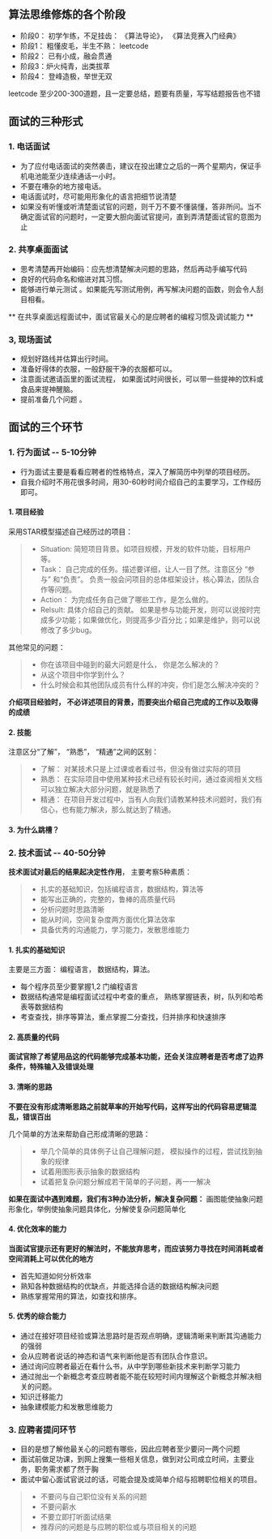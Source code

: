 
## 算法思维修炼的各个阶段

- 阶段0： 初学乍练，不足挂齿： 《算法导论》， 《算法竞赛入门经典》
- 阶段1： 粗懂皮毛，半生不熟： leetcode
- 阶段2： 已有小成，融会贯通
- 阶段3：炉火纯青，出类拔萃
- 阶段4： 登峰造极，举世无双

leetcode 至少200-300道题，且一定要总结，题要有质量，写写结题报告也不错


## 面试的三种形式

### 1. 电话面试

- 为了应付电话面试的突然袭击，建议在投出建立之后的一两个星期内，保证手机电池能至少连续通话一小时。
- 不要在嘈杂的地方接电话。
- 电话面试时，尽可能用形象化的语言把细节说清楚
- 如果没有听懂或听清楚面试官的问题，则千万不要不懂装懂，答非所问。当不确定面试官的问题时，一定要大胆向面试官提问，直到弄清楚面试官的意图为止

### 2. 共享桌面面试

- 思考清楚再开始编码：应先想清楚解决问题的思路，然后再动手编写代码
- 良好的代码命名和缩进对其习惯。
- 能够进行单元测试 。如果能先写测试用例，再写解决问题的函数，则会令人刮目相看。

** 在共享桌面远程面试中，面试官最关心的是应聘者的编程习惯及调试能力 **

### 3, 现场面试

- 规划好路线并估算出行时间。
- 准备好得体的衣服，一般舒服干净的衣服都可以。
- 注意面试邀请函里的面试流程， 如果面试时间很长，可以带一些提神的饮料或食品来提神醒脑。
- 提前准备几个问题 。

## 面试的三个环节

### 1. 行为面试 -- 5-10分钟

- 行为面试主要是看看应聘者的性格特点，深入了解简历中列举的项目经历。
- 自我介绍时不用花很多时间，用30-60秒时间介绍自己的主要学习，工作经历即可。

#### 1. 项目经验

采用STAR模型描述自己经历过的项目：
> - Situation: 简短项目背景。如项目规模，开发的软件功能，目标用户等。
> - Task： 自己完成的任务。描述要详细，让人一目了然。注意区分 “参与” 和“负责”。 负责一般会问项目的总体框架设计，核心算法，团队合作等问题。
> - Action： 为完成任务自己做了哪些工作，是怎么做的。
> - Relsult: 具体介绍自己的贡献。 如果是参与功能开发，则可以说按时完成多少功能；如果做优化，则提高多少百分比；如果是维护，则可以说修改了多少bug。

其他常见的问题：
> - 你在该项目中碰到的最大问题是什么， 你是怎么解决的？
> - 从这个项目中你学到什么？
> - 什么时候会和其他团队成员有什么样的冲突，你们是怎么解决冲突的？

**介绍项目经验时， 不必详述项目的背景，而要突出介绍自己完成的工作以及取得的成绩**


#### 2. 技能

注意区分“了解”， “熟悉”， “精通”之间的区别：
> - 了解： 对某技术只是上过课或者看过书，但没有做过实际的项目
> - 熟悉： 在实际项目中使用某种技术已经有较长时间，通过查阅相关文档可以独立解决大部分问题，就是熟悉了
> - 精通： 在项目开发过程中，当有人向我们请教某种技术问题时，我们有信心，也有能力解决，那么就达到了精通。

#### 3. 为什么跳槽？


### 2. 技术面试 -- 40-50分钟

**技术面试对最后的结果起决定性作用**， 主要考察5种素质：
> - 扎实的基础知识，包括编程语言，数据结构，算法等
> - 能写出正确的，完整的，鲁棒的高质量代码
> - 分析问题时思路清晰
> - 能从时间，空间复杂度两方面优化算法效率
> - 具备优秀的沟通能力，学习能力，发散思维能力

#### 1. 扎实的基础知识

主要是三方面： 编程语言， 数据结构，算法。

- 每个程序员至少要掌握1,2 门编程语言
- 数据结构通常是编程面试过程中考查的重点， 熟练掌握链表，树，队列和哈希表等数据结构
- 考查查找，排序等算法，重点掌握二分查找，归并排序和快速排序

#### 2. 高质量的代码

**面试官除了希望用品这的代码能够完成基本功能，还会关注应聘者是否考虑了边界条件，特殊输入及错误处理**

#### 3. 清晰的思路

**不要在没有形成清晰思路之前就草率的开始写代码，这样写出的代码容易逻辑混乱，错误百出**

几个简单的方法来帮助自己形成清晰的思路：
> - 举几个简单的具体例子让自己理解问题， 模拟操作的过程，尝试找到抽象的规律
> - 试着用图形表示抽象的数据结构
> - 试着把复杂问题分解成若干简单的子问题，再一一解决

**如果在面试中遇到难题，我们有3种办法分析，解决复杂问题：** 画图能使抽象问题形象化，举例使抽象问题具体化，分解使复杂问题简单化

#### 4. 优化效率的能力

**当面试官提示还有更好的解法时，不能放弃思考，而应该努力寻找在时间消耗或者空间消耗上可以优化的地方**

- 首先知道如何分析效率
- 熟知各种数据结构的优缺点，并能选择合适的数据结构解决问题
- 熟练掌握常用的算法，如查找和排序。

#### 5. 优秀的综合能力

- 通过在接好项目经验或算法思路时是否观点明确，逻辑清晰来判断其沟通能力的强弱
- 会从应聘者说话的神态和语气来判断他是否有团队合作意识。
- 通过询问应聘者最近在看什么书，从中学到哪些新技术来判断学习能力
- 通过抛出一个新概念考查应聘者能不能在较短时间内理解这个新概念并解决相关的问题。
- 知识迁移能力
- 抽象建模能力和发散思维能力

### 3. 应聘者提问环节

- 目的是想了解他最关心的问题有哪些，因此应聘者至少要问一两个问题
- 面试前做足功课，到网上搜集一些相关信息，做到对公司成立时间，主要业务，职务需求都了然于胸
- 面试中留心面试官说过的话，可能会提及或简单介绍与招聘职位相关的项目。

> - 不要问与自己职位没有关系的问题
> - 不要问薪水
> - 不要立即打听面试结果
> - 推荐问的问题是与应聘的职位或与项目相关的问题


